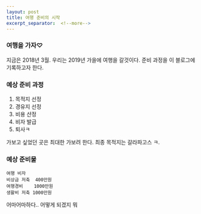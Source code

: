 ```yaml
---
layout: post
title: 여행 준비의 시작
excerpt_separator:  <!--more-->
---
```


### 여행을 가자♡

지금은 2018년 3월.
우리는 2019년 가을에 여행을 갈것이다.
준비 과정을 이 블로그에 기록하고자 한다.

### 예상 준비 과정

1. 목적지 선정
2. 경유지 선정
3. 비용 산정
4. 비자 발급
5. 퇴사ㅋ

가보고 싶었던 곳은 최대한 가보려 한다.
최종 목적지는 갈라파고스 ㅋ.


### 예상 준비물
```
여행 비자
비상금 저축  400만원
여행경비    1000만원
생활비 저축 1000만원
```
어마어마하다.. 어떻게 되겠지 뭐
